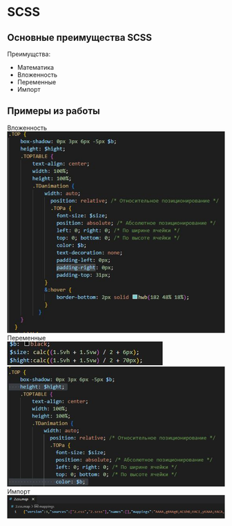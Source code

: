 # SCSS
## Основные преимущества SCSS
Преимущства:  
- Математика  
- Вложенность  
- Переменные  
- Импорт  
## Примеры из работы
Вложенность  
![](https://github.com/Teriyaki666/2-ISPRAVTE-PLS/blob/d9c975dd8a32e8e96f0803ab1acf6b59c29d791e/76/IMG/1_1.JPG)  
Переменные  
![](https://github.com/Teriyaki666/2-ISPRAVTE-PLS/blob/520a2c5fb1e718b4696e4d0134badd2ed8e90a6c/76/IMG/2_2.JPG)  
![](https://github.com/Teriyaki666/2-ISPRAVTE-PLS/blob/520a2c5fb1e718b4696e4d0134badd2ed8e90a6c/76/IMG/2_3.JPG)  
Импорт  
![](https://github.com/Teriyaki666/2-ISPRAVTE-PLS/blob/8d0ae907296b199e6349be4671fec9516bec9642/76/IMG/3_3.JPG)
